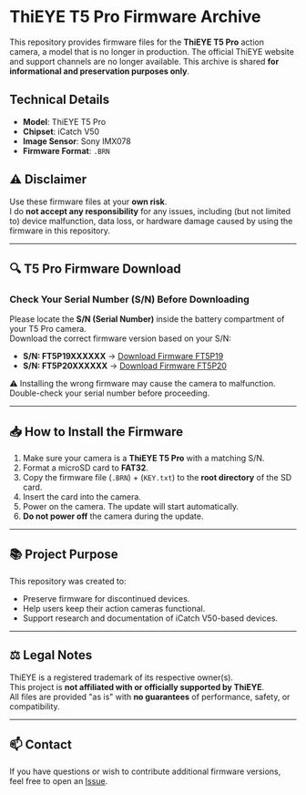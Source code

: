# ThiEYE T5 Pro Firmware Archive

This repository provides firmware files for the **ThiEYE T5 Pro** action camera, a model that is no longer in production. The official ThiEYE website and support channels are no longer available. This archive is shared **for informational and preservation purposes only**.

## Technical Details

- **Model**: ThiEYE T5 Pro  
- **Chipset**: iCatch V50  
- **Image Sensor**: Sony IMX078  
- **Firmware Format**: `.BRN`

## ⚠️ Disclaimer

Use these firmware files at your **own risk**.  
I do **not accept any responsibility** for any issues, including (but not limited to) device malfunction, data loss, or hardware damage caused by using the firmware in this repository.

---

## 🔍 T5 Pro Firmware Download

### Check Your Serial Number (S/N) Before Downloading

Please locate the **S/N (Serial Number)** inside the battery compartment of your T5 Pro camera.  
Download the correct firmware version based on your S/N:

- **S/N: FT5P19XXXXXX** → [Download Firmware FT5P19](/ThiEYE%20T5%20Pro%20SERIAL%20FT5P19XXXXXX)
- **S/N: FT5P20XXXXXX** → [Download Firmware FT5P20](/ThiEYE%20T5%20Pro%20SERIAL%20%20FT5P20XXXXXX)

⚠️ Installing the wrong firmware may cause the camera to malfunction. Double-check your serial number before proceeding.

---

## 📥 How to Install the Firmware

1. Make sure your camera is a **ThiEYE T5 Pro** with a matching S/N.
2. Format a microSD card to **FAT32**.
3. Copy the firmware file (`.BRN`) + (`KEY.txt`) to the **root directory** of the SD card.
4. Insert the card into the camera.
5. Power on the camera. The update will start automatically.
6. **Do not power off** the camera during the update.

---

## 📚 Project Purpose

This repository was created to:

- Preserve firmware for discontinued devices.
- Help users keep their action cameras functional.
- Support research and documentation of iCatch V50-based devices.

---

## ⚖️ Legal Notes

ThiEYE is a registered trademark of its respective owner(s).  
This project is **not affiliated with or officially supported by ThiEYE**.  
All files are provided "as is" with **no guarantees** of performance, safety, or compatibility.

---

## 📫 Contact

If you have questions or wish to contribute additional firmware versions, feel free to open an [Issue](https://github.com/Ad3mix/Thieye-T5-Pro-Firmware/issues).


